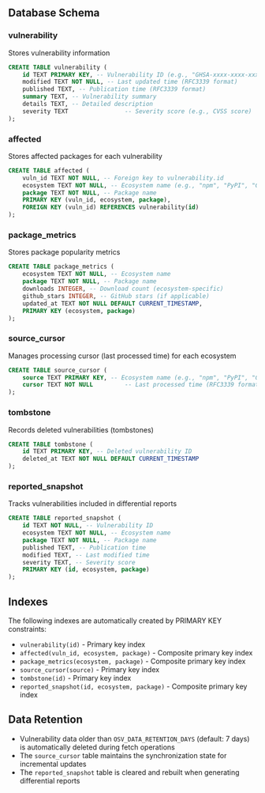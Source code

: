 ## Database Schema

### vulnerability
Stores vulnerability information

```sql
CREATE TABLE vulnerability (
    id TEXT PRIMARY KEY, -- Vulnerability ID (e.g., "GHSA-xxxx-xxxx-xxxx")
    modified TEXT NOT NULL, -- Last updated time (RFC3339 format)
    published TEXT, -- Publication time (RFC3339 format)
    summary TEXT, -- Vulnerability summary
    details TEXT, -- Detailed description
    severity TEXT                -- Severity score (e.g., CVSS score)
);
```

### affected
Stores affected packages for each vulnerability

```sql
CREATE TABLE affected (
    vuln_id TEXT NOT NULL, -- Foreign key to vulnerability.id
    ecosystem TEXT NOT NULL, -- Ecosystem name (e.g., "npm", "PyPI", "Go")
    package TEXT NOT NULL, -- Package name
    PRIMARY KEY (vuln_id, ecosystem, package),
    FOREIGN KEY (vuln_id) REFERENCES vulnerability(id)
);
```

### package_metrics
Stores package popularity metrics

```sql
CREATE TABLE package_metrics (
    ecosystem TEXT NOT NULL, -- Ecosystem name
    package TEXT NOT NULL, -- Package name
    downloads INTEGER, -- Download count (ecosystem-specific)
    github_stars INTEGER, -- GitHub stars (if applicable)
    updated_at TEXT NOT NULL DEFAULT CURRENT_TIMESTAMP,
    PRIMARY KEY (ecosystem, package)
);
```

### source_cursor
Manages processing cursor (last processed time) for each ecosystem

```sql
CREATE TABLE source_cursor (
    source TEXT PRIMARY KEY, -- Ecosystem name (e.g., "npm", "PyPI", "Go")
    cursor TEXT NOT NULL         -- Last processed time (RFC3339 format)
);
```

### tombstone
Records deleted vulnerabilities (tombstones)

```sql
CREATE TABLE tombstone (
    id TEXT PRIMARY KEY, -- Deleted vulnerability ID
    deleted_at TEXT NOT NULL DEFAULT CURRENT_TIMESTAMP
);
```

### reported_snapshot
Tracks vulnerabilities included in differential reports

```sql
CREATE TABLE reported_snapshot (
    id TEXT NOT NULL, -- Vulnerability ID
    ecosystem TEXT NOT NULL, -- Ecosystem name
    package TEXT NOT NULL, -- Package name
    published TEXT, -- Publication time
    modified TEXT, -- Last modified time
    severity TEXT, -- Severity score
    PRIMARY KEY (id, ecosystem, package)
);
```

## Indexes

The following indexes are automatically created by PRIMARY KEY constraints:

- `vulnerability(id)` - Primary key index
- `affected(vuln_id, ecosystem, package)` - Composite primary key index
- `package_metrics(ecosystem, package)` - Composite primary key index
- `source_cursor(source)` - Primary key index
- `tombstone(id)` - Primary key index
- `reported_snapshot(id, ecosystem, package)` - Composite primary key index

## Data Retention

- Vulnerability data older than `OSV_DATA_RETENTION_DAYS` (default: 7 days) is automatically deleted during fetch operations
- The `source_cursor` table maintains the synchronization state for incremental updates
- The `reported_snapshot` table is cleared and rebuilt when generating differential reports
